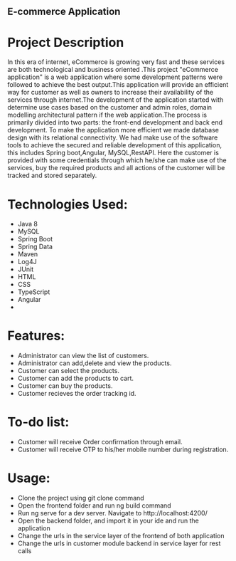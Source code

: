 ## E-commerce Application
# Project Description
In this era of internet, eCommerce is growing very fast and these services are both technological and business oriented .This project "eCommerce application" is a web application where some development patterns were followed to achieve the best output.This application will provide an efficient way for customer as well as owners to increase their availability of the services through internet.The development of the application started with determine use cases based on the customer and admin roles, domain modelling architectural pattern if the web application.The process is primarily divided into two parts: the front-end development and back end development. To make the application more efficient we made database design with its relational connectivity. We had make use of the software tools to achieve the secured and reliable development of this application, this includes Spring boot,Angular, MySQL,RestAPI. Here the customer is provided with some credentials through which he/she can make use of the services, buy the required products and all actions of the customer will be tracked and stored separately.

# Technologies Used:
- Java 8
- MySQL
- Spring Boot
- Spring Data
- Maven
- Log4J
- JUnit
- HTML
- CSS
- TypeScript
- Angular
- 
# Features:
- Administrator can view the list of customers.
- Administrator can add,delete and view the products.
- Customer can select the products.
- Customer can add the products to cart.
- Customer can buy the products.
- Customer recieves the order tracking id.  

# To-do list:
- Customer will receive Order confirmation through email.
- Customer will receive OTP to his/her mobile number during registration.

# Usage:
- Clone the project using git clone command
- Open the frontend folder and run ng build command
- Run ng serve for a dev server. Navigate to http://localhost:4200/
- Open the backend folder, and import it in your ide and run the application
- Change the urls in the service layer of the frontend of both application
- Change the urls in customer module backend in service layer for rest calls
